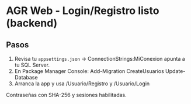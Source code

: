 # AGR Web - Login/Registro listo (backend)

## Pasos
1) Revisa tu `appsettings.json` -> ConnectionStrings:MiConexion apunta a tu SQL Server.
2) En Package Manager Console:
   Add-Migration CreateUsuarios
   Update-Database
3) Arranca la app y usa /Usuario/Registro y /Usuario/Login

Contraseñas con SHA-256 y sesiones habilitadas.
